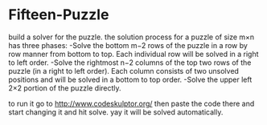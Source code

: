 # Fifteen-Puzzle
build a solver for the puzzle. the solution process for a puzzle of size m×n has three phases: -Solve the bottom m−2 rows of the puzzle in a row by row manner from bottom to top. Each individual row will be solved in a right to left order. -Solve the rightmost n−2 columns of the top two rows of the puzzle (in a right to left order). Each column consists of two unsolved positions and will be solved in a bottom to top order. -Solve the upper left 2×2 portion of the puzzle directly.

to run it go to http://www.codeskulptor.org/ then paste the code there and start changing it and hit solve. yay it will be solved automatically.
